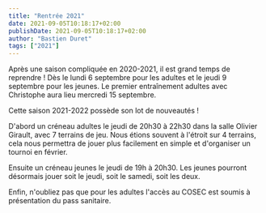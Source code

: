 ```yaml
---
title: "Rentrée 2021"
date: 2021-09-05T10:18:17+02:00
publishDate: 2021-09-05T10:18:17+02:00
author: "Bastien Duret"
tags: ["2021"]
---
```

Après une saison compliquée en 2020-2021, il est grand temps de reprendre ! Dès le lundi 6 septembre pour les adultes et le jeudi 9 septembre pour les jeunes. Le premier entraînement adultes avec Christophe aura lieu mercredi 15 septembre.

Cette saison 2021-2022 possède son lot de nouveautés !

D'abord un créneau adultes le jeudi de 20h30 à 22h30 dans la salle Olivier Girault, avec 7 terrains de jeu. Nous étions souvent à l'étroit sur 4 terrains, cela nous permettra de jouer plus facilement en simple et d'organiser un tournoi en février.

Ensuite un créneau jeunes le jeudi de 19h à 20h30. Les jeunes pourront désormais jouer soit le jeudi, soit le samedi, soit les deux.

Enfin, n'oubliez pas que pour les adultes l'accès au COSEC est soumis à présentation du pass sanitaire.